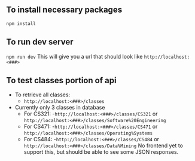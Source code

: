 
## To install necessary packages
`npm install`


## To run dev server
`npm run dev`
This will give you a url that should look like `http://localhost:<###>`

## To test classes portion of api
- To retrieve all classes:
    - `http://localhost:<###>/classes`
- Currently only 3 classes in database
    - For CS321:
        -`http://localhost:<###>/classes/CS321` or `http://localhost:<###>/classes/Software%20Engineering`
    - For CS471:
        -`http://localhost:<###>/classes/CS471` or `http://localhost:<###>/classes/Operating%Systems`
    - For CS484:
        -`http://localhost:<###>/classes/CS484` or `http://localhost:<###>/classes/Data%Mining`
No frontend yet to support this, but should be able to see some JSON responses.
